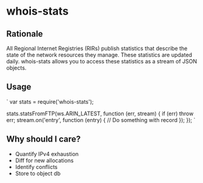 # whois-stats

## Rationale
All Regional Internet Registries (RIRs) publish statistics that
describe the state of the network resources they manage. These
statistics are updated daily. whois-stats allows you to access
these statistics as a stream of JSON objects.

## Usage

`
var stats = require('whois-stats');

stats.statsFromFTP(ws.ARIN_LATEST, function (err, stream) {
    if (err) throw err;
    stream.on('entry', function (entry) {
        // Do something with record
    });
});
`

## Why should I care?
* Quantify IPv4 exhaustion
* Diff for new allocations
* Identify conflicts
* Store to object db
